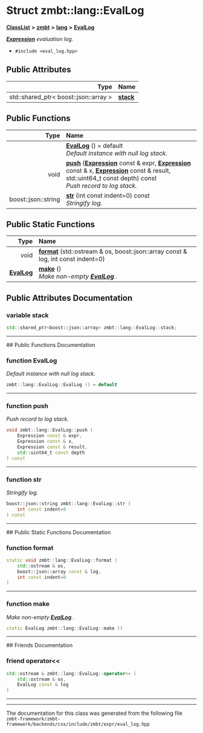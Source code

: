 

# Struct zmbt::lang::EvalLog



[**ClassList**](annotated.md) **>** [**zmbt**](namespacezmbt.md) **>** [**lang**](namespacezmbt_1_1lang.md) **>** [**EvalLog**](structzmbt_1_1lang_1_1EvalLog.md)



[_**Expression**_](classzmbt_1_1lang_1_1Expression.md) _evaluation log._

* `#include <eval_log.hpp>`





















## Public Attributes

| Type | Name |
| ---: | :--- |
|  std::shared\_ptr&lt; boost::json::array &gt; | [**stack**](#variable-stack)  <br> |
















## Public Functions

| Type | Name |
| ---: | :--- |
|   | [**EvalLog**](#function-evallog) () = default<br>_Default instance with null log stack._  |
|  void | [**push**](#function-push) ([**Expression**](classzmbt_1_1lang_1_1Expression.md) const & expr, [**Expression**](classzmbt_1_1lang_1_1Expression.md) const & x, [**Expression**](classzmbt_1_1lang_1_1Expression.md) const & result, std::uint64\_t const depth) const<br>_Push record to log stack._  |
|  boost::json::string | [**str**](#function-str) (int const indent=0) const<br>_Stringify log._  |


## Public Static Functions

| Type | Name |
| ---: | :--- |
|  void | [**format**](#function-format) (std::ostream & os, boost::json::array const & log, int const indent=0) <br> |
|  [**EvalLog**](structzmbt_1_1lang_1_1EvalLog.md) | [**make**](#function-make) () <br>_Make non-empty_ [_**EvalLog**_](structzmbt_1_1lang_1_1EvalLog.md) _._ |


























## Public Attributes Documentation




### variable stack 

```C++
std::shared_ptr<boost::json::array> zmbt::lang::EvalLog::stack;
```




<hr>
## Public Functions Documentation




### function EvalLog 

_Default instance with null log stack._ 
```C++
zmbt::lang::EvalLog::EvalLog () = default
```




<hr>



### function push 

_Push record to log stack._ 
```C++
void zmbt::lang::EvalLog::push (
    Expression const & expr,
    Expression const & x,
    Expression const & result,
    std::uint64_t const depth
) const
```




<hr>



### function str 

_Stringify log._ 
```C++
boost::json::string zmbt::lang::EvalLog::str (
    int const indent=0
) const
```




<hr>
## Public Static Functions Documentation




### function format 

```C++
static void zmbt::lang::EvalLog::format (
    std::ostream & os,
    boost::json::array const & log,
    int const indent=0
) 
```




<hr>



### function make 

_Make non-empty_ [_**EvalLog**_](structzmbt_1_1lang_1_1EvalLog.md) _._
```C++
static EvalLog zmbt::lang::EvalLog::make () 
```




<hr>## Friends Documentation





### friend operator&lt;&lt; 

```C++
std::ostream & zmbt::lang::EvalLog::operator<< (
    std::ostream & os,
    EvalLog const & log
) 
```




<hr>

------------------------------
The documentation for this class was generated from the following file `zmbt-framework/zmbt-framework/backends/cxx/include/zmbt/expr/eval_log.hpp`


